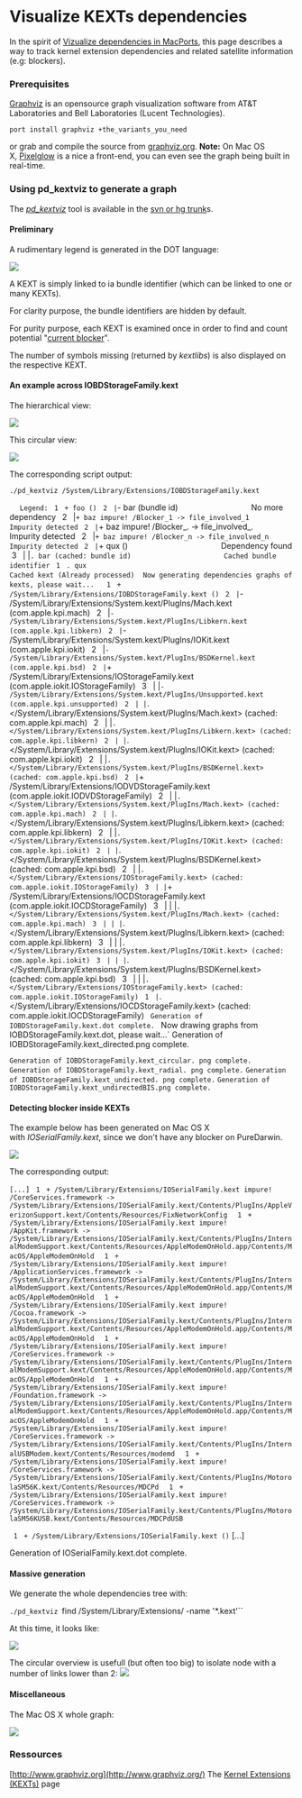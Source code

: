 Visualize KEXTs dependencies
============================
In the spirit of [Vizualize dependencies in MacPorts](../macports/macports-dependencies-overview.html), this page describes a way to track kernel extension dependencies and related satellite information (e.g: blockers).

### Prerequisites
[Graphviz](http://www.graphviz.org/) is an opensource graph visualization software from AT&T Laboratories and Bell Laboratories (Lucent Technologies).


`port install graphviz +the_variants_you_need`

or grab and compile the source from [graphviz.org](http://graphviz.org/).
__Note:__ On Mac OS X, [Pixelglow](http://www.pixelglow.com/graphviz/) is a nice a front-end, you can even see the graph being built in real-time.
### Using pd_kextviz to generate a graph
The *[pd_kextviz](http://code.google.com/p/puredarwin/source/browse/trunk/scripts/pd_kextviz)* tool is available in the [svn or hg trunk](http://code.google.com/p/puredarwin/source/browse/trunk/scripts/)s.
#### Preliminary
A rudimentary legend is generated in the DOT language:

![](/img/developers/kexts/kexts-dependencies-overview/pd_kextviz%20legend.png)


A KEXT is simply linked to ia bundle identifier (which can be linked to one or many KEXTs).

For clarity purpose, the bundle identifiers are hidden by default.

For purity purpose, each KEXT is examined once in order to find and count potential "[current blocker](../../blockers.html)".

The number of symbols missing (returned by *kextlibs*) is also displayed on the respective KEXT.
#### An example across IOBDStorageFamily.kext
The hierarchical view:

![](/img/developers/kexts/kexts-dependencies-overview/pd_kextviz%20IOBDStorageFamily%20hierarchical%20view.png)

This circular view:

![](/img/developers/kexts/kexts-dependencies-overview/pd_kextviz%20IOBDStorageFamily%20circular%20view.png)


The corresponding script output:


`./pd_kextviz /System/Library/Extensions/IOBDStorageFamily.kext`



`
`
` Legend:`
` 1` ` + foo ()`
` 2` ` |`- bar (bundle id)                                 No more dependency`
` 2` ` |`+ baz impure! /Blocker_1 -> file_involved_1       Impurity detected`
` 2` ` |`+ baz impure! /Blocker_. -> file_involved_.       Impurity detected`
` 2` ` |`+ baz impure! /Blocker_n -> file_involved_n       Impurity detected`
` 2` ` |`+ qux ()                                          Dependency found`
` 3` ` | |`. bar (cached: bundle id)                       Cached bundle identifier`
` 1` ` . qux                                               Cached kext (Already processed)`
`
`
`Now generating dependencies graphs of kexts, please wait...`
`
`
` 1` ` + /System/Library/Extensions/IOBDStorageFamily.kext ()`
` 2` ` |`- /System/Library/Extensions/System.kext/PlugIns/Mach.kext (com.apple.kpi.mach)`
` 2` ` |`- /System/Library/Extensions/System.kext/PlugIns/Libkern.kext (com.apple.kpi.libkern)`
` 2` ` |`- /System/Library/Extensions/System.kext/PlugIns/IOKit.kext (com.apple.kpi.iokit)`
` 2` ` |`- /System/Library/Extensions/System.kext/PlugIns/BSDKernel.kext (com.apple.kpi.bsd)`
` 2` ` |`+ /System/Library/Extensions/IOStorageFamily.kext (com.apple.iokit.IOStorageFamily)`
` 3` ` | |`- /System/Library/Extensions/System.kext/PlugIns/Unsupported.kext (com.apple.kpi.unsupported)`
` 2` ` | |`. </System/Library/Extensions/System.kext/PlugIns/Mach.kext> (cached: com.apple.kpi.mach)`
` 2` ` | |`. </System/Library/Extensions/System.kext/PlugIns/Libkern.kext> (cached: com.apple.kpi.libkern)`
` 2` ` | |`. </System/Library/Extensions/System.kext/PlugIns/IOKit.kext> (cached: com.apple.kpi.iokit)`
` 2` ` | |`. </System/Library/Extensions/System.kext/PlugIns/BSDKernel.kext> (cached: com.apple.kpi.bsd)`
` 2` ` |`+ /System/Library/Extensions/IODVDStorageFamily.kext (com.apple.iokit.IODVDStorageFamily)`
` 2` ` | |`. </System/Library/Extensions/System.kext/PlugIns/Mach.kext> (cached: com.apple.kpi.mach)`
` 2` ` | |`. </System/Library/Extensions/System.kext/PlugIns/Libkern.kext> (cached: com.apple.kpi.libkern)`
` 2` ` | |`. </System/Library/Extensions/System.kext/PlugIns/IOKit.kext> (cached: com.apple.kpi.iokit)`
` 2` ` | |`. </System/Library/Extensions/System.kext/PlugIns/BSDKernel.kext> (cached: com.apple.kpi.bsd)`
` 2` ` | |`. </System/Library/Extensions/IOStorageFamily.kext> (cached: com.apple.iokit.IOStorageFamily)`
` 3` ` | |`+ /System/Library/Extensions/IOCDStorageFamily.kext (com.apple.iokit.IOCDStorageFamily)`
` 3` ` | | |`. </System/Library/Extensions/System.kext/PlugIns/Mach.kext> (cached: com.apple.kpi.mach)`
` 3` ` | | |`. </System/Library/Extensions/System.kext/PlugIns/Libkern.kext> (cached: com.apple.kpi.libkern)`
` 3` ` | | |`. </System/Library/Extensions/System.kext/PlugIns/IOKit.kext> (cached: com.apple.kpi.iokit)`
` 3` ` | | |`. </System/Library/Extensions/System.kext/PlugIns/BSDKernel.kext> (cached: com.apple.kpi.bsd)`
` 3` ` | | |`. </System/Library/Extensions/IOStorageFamily.kext> (cached: com.apple.iokit.IOStorageFamily)`
` 1` ` |`. </System/Library/Extensions/IOCDStorageFamily.kext> (cached: com.apple.iokit.IOCDStorageFamily)`
`
`
Generation of IOBDStorageFamily.kext.dot complete.
`
`
`Now drawing graphs from IOBDStorageFamily.kext.dot, please wait...`
Generation of IOBDStorageFamily.kext_directed.png complete.

`Generation of IOBDStorageFamily.kext_circular. png complete.`
`Generation of IOBDStorageFamily.kext_radial. png complete.`
`Generation of IOBDStorageFamily.kext_undirected. png complete.`
`Generation of IOBDStorageFamily.kext_undirectedBIS.png complete.`
#### Detecting blocker inside KEXTs
The example below has been generated on Mac OS X with *IOSerialFamily.kext*, since we don't have any blocker on PureDarwin.


![](/img/developers/kexts/kexts-dependencies-overview/pd_kextviz%20impure%20IOSerialFamily.png)

The corresponding output:


`[...]`
` 1` ` + /System/Library/Extensions/IOSerialFamily.kext impure! /CoreServices.framework -> /System/Library/Extensions/IOSerialFamily.kext/Contents/PlugIns/AppleVerizonSupport.kext/Contents/Resources/FixNetworkConfig `
` 1` ` + /System/Library/Extensions/IOSerialFamily.kext impure! /AppKit.framework -> /System/Library/Extensions/IOSerialFamily.kext/Contents/PlugIns/InternalModemSupport.kext/Contents/Resources/AppleModemOnHold.app/Contents/MacOS/AppleModemOnHold `
` 1` ` + /System/Library/Extensions/IOSerialFamily.kext impure! /ApplicationServices.framework -> /System/Library/Extensions/IOSerialFamily.kext/Contents/PlugIns/InternalModemSupport.kext/Contents/Resources/AppleModemOnHold.app/Contents/MacOS/AppleModemOnHold `
` 1` ` + /System/Library/Extensions/IOSerialFamily.kext impure! /Cocoa.framework -> /System/Library/Extensions/IOSerialFamily.kext/Contents/PlugIns/InternalModemSupport.kext/Contents/Resources/AppleModemOnHold.app/Contents/MacOS/AppleModemOnHold `
` 1` ` + /System/Library/Extensions/IOSerialFamily.kext impure! /CoreServices.framework -> /System/Library/Extensions/IOSerialFamily.kext/Contents/PlugIns/InternalModemSupport.kext/Contents/Resources/AppleModemOnHold.app/Contents/MacOS/AppleModemOnHold `
` 1` ` + /System/Library/Extensions/IOSerialFamily.kext impure! /Foundation.framework -> /System/Library/Extensions/IOSerialFamily.kext/Contents/PlugIns/InternalModemSupport.kext/Contents/Resources/AppleModemOnHold.app/Contents/MacOS/AppleModemOnHold `
` 1` ` + /System/Library/Extensions/IOSerialFamily.kext impure! /CoreServices.framework -> /System/Library/Extensions/IOSerialFamily.kext/Contents/PlugIns/InternalUSBModem.kext/Contents/Resources/modemd `
` 1` ` + /System/Library/Extensions/IOSerialFamily.kext impure! /CoreServices.framework -> /System/Library/Extensions/IOSerialFamily.kext/Contents/PlugIns/MotorolaSM56K.kext/Contents/Resources/MDCPd `
` 1` ` + /System/Library/Extensions/IOSerialFamily.kext impure! /CoreServices.framework -> /System/Library/Extensions/IOSerialFamily.kext/Contents/PlugIns/MotorolaSM56KUSB.kext/Contents/Resources/MDCPdUSB`

` 1` ` + /System/Library/Extensions/IOSerialFamily.kext ()`
[...]



Generation of IOSerialFamily.kext.dot complete.


#### Massive generation
We generate the whole dependencies tree with:

`./pd_kextviz `find /System/Library/Extensions/ -name '*.kext'``

At this time, it looks like:

![](/img/developers/kexts/kexts-dependencies-overview/pd_kextviz%20all%20KEXTs.png)

The circular overview is usefull (but often too big) to isolate node with a number of links lower than 2:
![](/img/developers/kexts/kexts-dependencies-overview/pd_kextviz%20circular%20all%20kexts%20in%20puredarwin.png)
#### Miscellaneous
The Mac OS X whole graph:

![](/img/developers/kexts/kexts-dependencies-overview/pd_kextviz%20all%20KEXTs%20in%20MacOSX.png)
### Ressources
[http://www.graphviz.org](http://www.graphviz.org/)
The [Kernel Extensions (KEXTs)](../kexts.html) page


